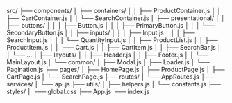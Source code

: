 src/
├── components/
│ ├── containers/
│ │ ├── ProductContainer.js
│ │ ├── CartContainer.js
│ │ └── SearchContainer.js
│ ├── presentational/
│ │ ├── buttons/
│ │ │ ├── Button.js
│ │ │ ├── PrimaryButton.js
│ │ │ └── SecondaryButton.js
│ │ ├── inputs/
│ │ │ ├── Input.js
│ │ │ ├── SearchInput.js
│ │ │ └── QuantityInput.js
│ │ ├── ProductList.js
│ │ ├── ProductItem.js
│ │ ├── Cart.js
│ │ ├── CartItem.js
│ │ ├── SearchBar.js
│ │ └── ...
│ ├── layouts/
│ │ ├── Header.js
│ │ ├── Footer.js
│ │ └── MainLayout.js
│ └── common/
│ ├── Modal.js
│ ├── Loader.js
│ └── Pagination.js
├── pages/
│ ├── HomePage.js
│ ├── ProductPage.js
│ ├── CartPage.js
│ └── SearchPage.js
├── routes/
│ └── AppRoutes.js
├── services/
│ └── api.js
├── utils/
│ ├── helpers.js
│ └── constants.js
├── styles/
│ └── global.css
├── App.js
└── index.js
